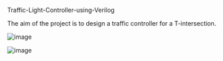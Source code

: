  Traffic-Light-Controller-using-Verilog

 The aim of the project is to design a traffic controller for a T-intersection.

 ![image](https://github.com/Shubh3009/Traffic-Light-Controller-Design-using-Verilog/assets/108566789/3606da39-cf69-4c44-aa6d-55bc00466df5)


 ![image](https://github.com/Shubh3009/Traffic-Light-Controller-Design-using-Verilog/assets/108566789/a54ad955-5372-4c5b-b8e0-01bcc155d8c7)



 
